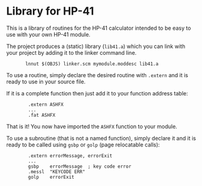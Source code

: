 Library for HP-41
=================

This is a library of routines for the HP-41 calculator intended to
be easy to use with your own HP-41 module.

The project produces a (static) library (`lib41.a`) which you can link
with your project by adding it to the linker command line.

           lnnut $(OBJS) linker.scm mymodule.moddesc lib41.a


To use a routine, simply declare the desired routine with `.extern` and
it is ready to use in your source file.

If it is a complete function then just add it to your function address
table:

            .extern ASHFX
            ...
            .fat ASHFX

That is it! You now have imported the `ASHFX` function to your
module.

To use a subroutine (that is not a named function), simply declare it
and it is ready to be called using `gsbp` or `golp` (page relocatable
calls):

            .extern errorMessage, errorExit
            ...
            gsbp    errorMessage  ; key code error
            .messl  "KEYCODE ERR"
            golp    errorExit
